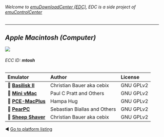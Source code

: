 ###### Welcome to [emuDownloadCenter (EDC)](https://github.com/PhoenixInteractiveNL/emuDownloadCenter/wiki/), EDC is a side project of [emuControlCenter](https://github.com/PhoenixInteractiveNL/emuControlCenter/wiki/)
***
## _Apple Macintosh (Computer)_
![](https://raw.githubusercontent.com/wiki/PhoenixInteractiveNL/emuDownloadCenter/images_platform/ecc_mtosh_teaser.png)
###### ECC ID: **mtosh**

| Emulator   | Author      | License     |
|:-----------|:------------|:------------|
| :file_folder: [**Basilisk II**](https://github.com/PhoenixInteractiveNL/emuDownloadCenter/wiki/Emulator-basiliskii#menu) | Christian Bauer aka cebix | GNU GPLv2 |
| :file_folder: [**Mini vMac**](https://github.com/PhoenixInteractiveNL/emuDownloadCenter/wiki/Emulator-minivmac#menu) | Paul C Pratt and Others | GNU GPLv2 |
| :file_folder: [**PCE-MacPlus**](https://github.com/PhoenixInteractiveNL/emuDownloadCenter/wiki/Emulator-pcemacplus#menu) | Hampa Hug | GNU GPLv2 |
| :file_folder: [**PearPC**](https://github.com/PhoenixInteractiveNL/emuDownloadCenter/wiki/Emulator-pearpc#menu) | Sebastian Biallas and Others | GNU GPLv2 |
| :file_folder: [**Sheep Shaver**](https://github.com/PhoenixInteractiveNL/emuDownloadCenter/wiki/Emulator-sheepshaver#menu) | Christian Bauer aka cebix | GNU GPLv2 |

:arrow_backward: [Go to platform listing](https://github.com/PhoenixInteractiveNL/emuDownloadCenter/wiki/EDC-Platform-List)
